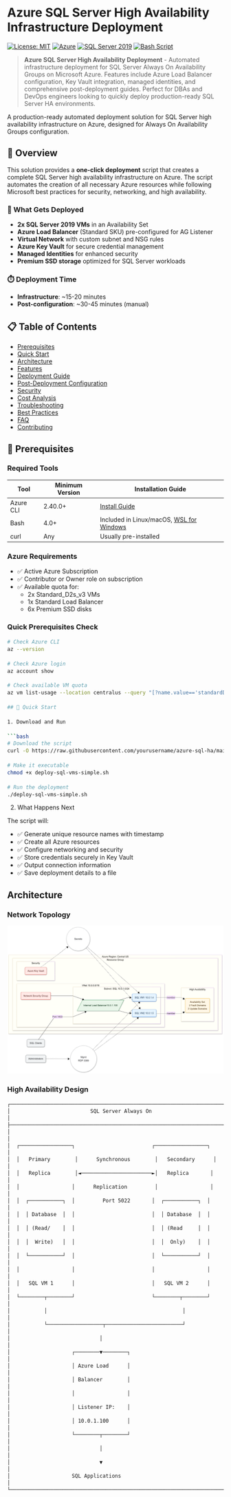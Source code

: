 <!--
keywords: azure sql server, high availability, always on availability groups, azure deployment, sql server clustering, azure load balancer, infrastructure as code, bash automation, azure key vault, managed identities, disaster recovery, sql server 2019, azure networking, devops automation
-->

# Azure SQL Server High Availability Infrastructure Deployment

[![License: MIT](https://img.shields.io/badge/License-MIT-yellow.svg)](https://opensource.org/licenses/MIT)
[![Azure](https://img.shields.io/badge/Azure-Ready-blue?logo=microsoft-azure)](https://azure.microsoft.com)
[![SQL Server 2019](https://img.shields.io/badge/SQL%20Server-2019-red?logo=microsoft-sql-server)](https://www.microsoft.com/sql-server/sql-server-2019)
[![Bash Script](https://img.shields.io/badge/Bash-Script-green?logo=gnu-bash)](https://www.gnu.org/software/bash/)

> **Azure SQL Server High Availability Deployment** - Automated infrastructure deployment for SQL Server Always On Availability Groups on Microsoft Azure. Features include Azure Load Balancer configuration, Key Vault integration, managed identities, and comprehensive post-deployment guides. Perfect for DBAs and DevOps engineers looking to quickly deploy production-ready SQL Server HA environments.

A production-ready automated deployment solution for SQL Server high availability infrastructure on Azure, designed for Always On Availability Groups configuration.

## 🎯 Overview

This solution provides a **one-click deployment** script that creates a complete SQL Server high availability infrastructure on Azure. The script automates the creation of all necessary Azure resources while following Microsoft best practices for security, networking, and high availability.

### 🚀 What Gets Deployed

- **2x SQL Server 2019 VMs** in an Availability Set
- **Azure Load Balancer** (Standard SKU) pre-configured for AG Listener
- **Virtual Network** with custom subnet and NSG rules
- **Azure Key Vault** for secure credential management
- **Managed Identities** for enhanced security
- **Premium SSD storage** optimized for SQL Server workloads

### ⏱️ Deployment Time

- **Infrastructure**: ~15-20 minutes
- **Post-configuration**: ~30-45 minutes (manual)

## 📋 Table of Contents

- [Prerequisites](#-prerequisites)
- [Quick Start](#-quick-start)
- [Architecture](#-architecture)
- [Features](#-features)
- [Deployment Guide](#-deployment-guide)
- [Post-Deployment Configuration](#-post-deployment-configuration)
- [Security](#-security)
- [Cost Analysis](#-cost-analysis)
- [Troubleshooting](#-troubleshooting)
- [Best Practices](#-best-practices)
- [FAQ](#-faq)
- [Contributing](#-contributing)

## 📌 Prerequisites

### Required Tools
| Tool | Minimum Version | Installation Guide |
|------|----------------|-------------------|
| Azure CLI | 2.40.0+ | [Install Guide](https://docs.microsoft.com/cli/azure/install-azure-cli) |
| Bash | 4.0+ | Included in Linux/macOS, [WSL for Windows](https://docs.microsoft.com/windows/wsl/install) |
| curl | Any | Usually pre-installed |

### Azure Requirements
- ✅ Active Azure Subscription
- ✅ Contributor or Owner role on subscription
- ✅ Available quota for:
  - 2x Standard_D2s_v3 VMs
  - 1x Standard Load Balancer
  - 6x Premium SSD disks

### Quick Prerequisites Check
```bash
# Check Azure CLI
az --version

# Check Azure login
az account show

# Check available VM quota
az vm list-usage --location centralus --query "[?name.value=='standardDSv3Family'].{Name:name.value, Current:currentValue, Limit:limit}" -o table

## 🚀 Quick Start

1. Download and Run

```bash
# Download the script
curl -O https://raw.githubusercontent.com/yourusername/azure-sql-ha/main/deploy-sql-vms-simple.sh

# Make it executable
chmod +x deploy-sql-vms-simple.sh

# Run the deployment
./deploy-sql-vms-simple.sh
```

2. What Happens Next

The script will:

- ✅ Generate unique resource names with timestamp
- ✅ Create all Azure resources
- ✅ Configure networking and security
- ✅ Store credentials securely in Key Vault
- ✅ Output connection information
- ✅ Save deployment details to a file

## Architecture

### Network Topology

![SQL HA Architecture](images/sql-ha-architecture-resized.png)

### High Availability Design

```text
┌─────────────────────────────────────────────────────────────────────────┐
│                          SQL Server Always On                            │
├─────────────────────────────────────────────────────────────────────────┤
│                                                                         │
│  ┌─────────────────┐                         ┌─────────────────┐      │
│  │   Primary        │      Synchronous        │   Secondary      │      │
│  │   Replica        │◄───────────────────────►│   Replica       │      │
│  │                 │      Replication         │                 │      │
│  │  ┌───────────┐  │         Port 5022       │  ┌───────────┐  │      │
│  │  │ Database  │  │                         │  │ Database  │  │      │
│  │  │ (Read/    │  │                         │  │ (Read     │  │      │
│  │  │  Write)   │  │                         │  │  Only)    │  │      │
│  │  └───────────┘  │                         │  └───────────┘  │      │
│  │                 │                         │                 │      │
│  │   SQL VM 1      │                         │   SQL VM 2      │      │
│  └────────┬────────┘                         └────────┬────────┘      │
│           │                                            │               │
│           └──────────────────┬─────────────────────────┘               │
│                             │                                          │
│                    ┌────────▼────────┐                                │
│                    │ Azure Load      │                                │
│                    │ Balancer        │                                │
│                    │                 │                                │
│                    │ Listener IP:    │                                │
│                    │ 10.0.1.100      │                                │
│                    └────────┬────────┘                                │
│                             │                                          │
│                             ▼                                          │
│                    SQL Applications                                    │
└─────────────────────────────────────────────────────────────────────────┘
```
